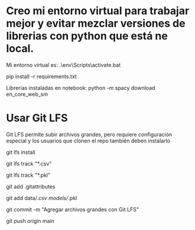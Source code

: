 # Creo mi entorno virtual para trabajar mejor y evitar mezclar versiones de librerias con python que está ne local. 

Mi entorno virtual es: .\env\Scripts\activate.bat

pip install -r requirements.txt

Librerias instaladas en notebook: python -m spacy download en_core_web_sm

# Usar Git LFS

Git LFS permite subir archivos grandes, 
pero requiere configuración especial
y los usuarios que clonen el repo también deben instalarlo

git lfs install

git lfs track "*.csv"

git lfs track "*.pkl"

git add .gitattributes

git add data/*.csv models/*.pkl

git commit -m "Agregar archivos grandes con Git LFS"

git push origin main